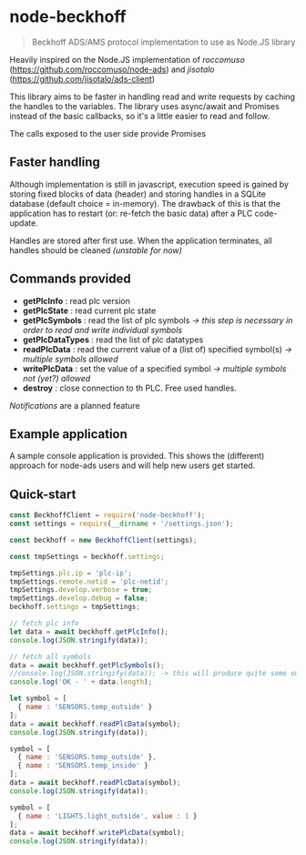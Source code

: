 # node-beckhoff
> Beckhoff ADS/AMS protocol implementation to use as Node.JS library

Heavily inspired on the Node.JS implementation of _roccomuso_ (https://github.com/roccomuso/node-ads)
and _jisotalo_ (https://github.com/jisotalo/ads-client)

This library aims to be faster in handling read and write requests by caching the handles to the variables.
The library uses async/await and Promises instead of the basic callbacks, so it's a little easier to read and follow.

The calls exposed to the user side provide Promises

## Faster handling
Although implementation is still in javascript, execution speed is gained by storing fixed blocks of data (header) and storing handles in a SQLite database (default choice = in-memory).
The drawback of this is that the application has to restart (or: re-fetch the basic data) after a PLC code-update. 

Handles are stored after first use.
When the application terminates, all handles should be cleaned _(unstable for now)_

## Commands provided
* __getPlcInfo__  : read plc version
* __getPlcState__ : read current plc state 
* __getPlcSymbols__ : read the list of plc symbols 
  _-> this step is necessary in order to read and write individual symbols_
* __getPlcDataTypes__ : read the list of plc datatypes
* __readPlcData__ : read the current value of a (list of) specified symbol(s) 
  _-> multiple symbols allowed_
* __writePlcData__ : set the value of a specified symbol 
  _-> multiple symbols not (yet?) allowed_
* __destroy__ : close connection to th PLC. Free used handles.

_Notifications_ are a planned feature

## Example application
A sample console application is provided.
This shows the (different) approach for node-ads users and will help new users get started.

## Quick-start

```javascript
const BeckhoffClient = require('node-beckhoff');
const settings = require(__dirname + '/settings.json');

const beckhoff = new BeckhoffClient(settings);

const tmpSettings = beckhoff.settings;

tmpSettings.plc.ip = 'plc-ip';
tmpSettings.remote.netid = 'plc-netid';
tmpSettings.develop.verbose = true;
tmpSettings.develop.debug = false;
beckhoff.settings = tmpSettings;

// fetch plc info
let data = await beckhoff.getPlcInfo();
console.log(JSON.stringify(data));

// fetch all symbols 
data = await beckhoff.getPlcSymbols();
//console.log(JSON.stringify(data)); -> this will produce quite some output
console.log('OK - ' + data.length);

let symbol = [
  { name : 'SENSORS.temp_outside' }
];
data = await beckhoff.readPlcData(symbol);
console.log(JSON.stringify(data));

symbol = [
  { name : 'SENSORS.temp_outside' },
  { name : 'SENSORS.temp_inside' }
];
data = await beckhoff.readPlcData(symbol);
console.log(JSON.stringify(data));

symbol = [
  { name : 'LIGHTS.light_outside', value : 1 }
];
data = await beckhoff.writePlcData(symbol);
console.log(JSON.stringify(data));
```